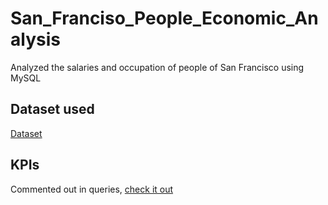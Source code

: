 # San_Franciso_People_Economic_Analysis
Analyzed the salaries and occupation of people of San Francisco using MySQL

## **Dataset used**
[Dataset](https://github.com/ShriyanshJn/San_Franciso_People_Economic_Analysis/blob/main/Salaries.csv)

## **KPIs**
Commented out in queries, [check it out](https://github.com/ShriyanshJn/San_Franciso_People_Economic_Analysis/blob/main/salary_analysis(queries).sql)
